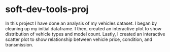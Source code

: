 # soft-dev-tools-proj
In this project I have done an analysis of my vehicles dataset. I began by cleaning up my initial dataframe. I then, created an interactive plot to show distribution of vehicle types and model count. Lastly, I created an interactive scatter plot to show relationship between vehicle price, condition, and transmission. 